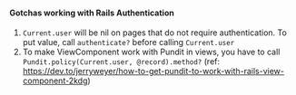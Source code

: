 #### Gotchas working with Rails Authentication
1. `Current.user` will be nil on pages that do not require authentication. To put value, call `authenticate?` before calling `Current.user`
2. To make ViewComponent work with Pundit in views, you have to call `Pundit.policy(Current.user, @record).method?` (ref: https://dev.to/jerryweyer/how-to-get-pundit-to-work-with-rails-view-component-2kdg)